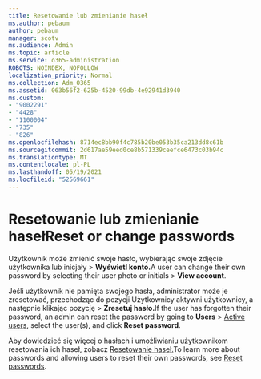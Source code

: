 ```yaml
---
title: Resetowanie lub zmienianie haseł
ms.author: pebaum
author: pebaum
manager: scotv
ms.audience: Admin
ms.topic: article
ms.service: o365-administration
ROBOTS: NOINDEX, NOFOLLOW
localization_priority: Normal
ms.collection: Adm_O365
ms.assetid: 063b56f2-625b-4520-99db-4e92941d3940
ms.custom:
- "9002291"
- "4428"
- "1100004"
- "735"
- "826"
ms.openlocfilehash: 8714ec8bb90f4c785b20be053b35ca213dd8c61b
ms.sourcegitcommit: 2d617ae59eed0ce8b571339ceefce6473c03b94c
ms.translationtype: MT
ms.contentlocale: pl-PL
ms.lasthandoff: 05/19/2021
ms.locfileid: "52569661"
---
```

# <a name="reset-or-change-passwords"></a><span data-ttu-id="6a038-102">Resetowanie lub zmienianie haseł</span><span class="sxs-lookup"><span data-stu-id="6a038-102">Reset or change passwords</span></span>

<span data-ttu-id="6a038-103">Użytkownik może zmienić swoje hasło, wybierając swoje zdjęcie użytkownika lub inicjały > **Wyświetl konto.**</span><span class="sxs-lookup"><span data-stu-id="6a038-103">A user can change their own password by selecting their user photo or initials > **View account**.</span></span>
  
<span data-ttu-id="6a038-104">Jeśli użytkownik nie pamięta swojego hasła, administrator może je zresetować, przechodząc do pozycji Użytkownicy aktywni użytkownicy, a następnie klikając pozycję  >  [](https://portal.office.com/adminportal/home#/users) **Zresetuj hasło.**</span><span class="sxs-lookup"><span data-stu-id="6a038-104">If the user has forgotten their password, an admin can reset the password by going to **Users** > [Active users](https://portal.office.com/adminportal/home#/users), select the user(s), and click **Reset password**.</span></span>
  
<span data-ttu-id="6a038-105">Aby dowiedzieć się więcej o hasłach i umożliwianiu użytkownikom resetowania ich haseł, zobacz [Resetowanie haseł.](/microsoft-365/admin/add-users/reset-passwords)</span><span class="sxs-lookup"><span data-stu-id="6a038-105">To learn more about passwords and allowing users to reset their own passwords, see [Reset passwords](/microsoft-365/admin/add-users/reset-passwords).</span></span>
